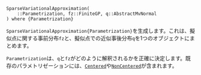 ```
SparseVariationalApproximation(
    ::Parametrization, fz::FiniteGP, q::AbstractMvNormal
) where {Parametrization}
```

`SparseVariationalApproximation{Parametrization}`を生成します。これは、擬似点に関する事前分布`fz`と、擬似点での近似事後分布`q`を1つのオブジェクトにまとめます。

`Parametrization`は、`q`と`fz`がどのように解釈されるかを正確に決定します。既存のパラメトリゼーションには、[`Centered`](@ref)や[`NonCentered`](@ref)が含まれます。
